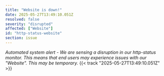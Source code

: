 ```yaml
---
title: "Website is down!"
date: 2025-05-27T13:49:10.051Z
resolved: false
severity: "disrupted"
affected: ["Website"]
id: "http-status-website"
section: issue
---
```


**Automated system alert* - We are sensing a disruption in our http-status monitor. This means that end users may experience issues with our "Website". This may be temporary.* {{< track "2025-05-27T13:49:10.051Z" >}}

